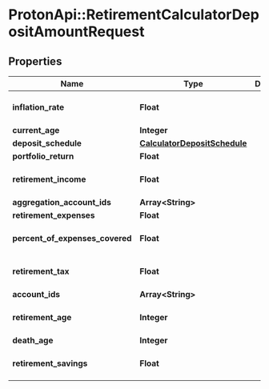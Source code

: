 # ProtonApi::RetirementCalculatorDepositAmountRequest

## Properties
Name | Type | Description | Notes
------------ | ------------- | ------------- | -------------
**inflation_rate** | **Float** |  | [optional] [default to 0.0]
**current_age** | **Integer** |  | 
**deposit_schedule** | [**CalculatorDepositSchedule**](CalculatorDepositSchedule.md) |  | [optional] 
**portfolio_return** | **Float** |  | 
**retirement_income** | **Float** |  | [optional] [default to 0.0]
**aggregation_account_ids** | **Array&lt;String&gt;** |  | [optional] 
**retirement_expenses** | **Float** |  | 
**percent_of_expenses_covered** | **Float** |  | [optional] [default to 1.0]
**retirement_tax** | **Float** |  | [optional] [default to 0.0]
**account_ids** | **Array&lt;String&gt;** |  | [optional] 
**retirement_age** | **Integer** |  | [optional] [default to 65]
**death_age** | **Integer** |  | 
**retirement_savings** | **Float** |  | [optional] [default to 0.0]


